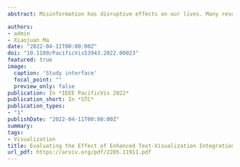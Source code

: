 ```yaml
---
abstract: Misinformation has disruptive effects on our lives. Many researchers have looked into means to identify and combat misinformation in text or data visualization. However, there is still a lack of understanding of how misinformation can be introduced when text and visualization are combined to tell data stories, not to mention how to improve the lay public’s awareness of possible misperceptions about facts in narrative visualization. In this paper, we first analyze where misinformation could possibly be injected into the production-consumption process of data stories through a literature survey. Then, as a first step towards combating misinformation in data stories, we explore possible defensive design methods to enhance the reader’s awareness of information misalignment when data facts are scripted and visualized. More specifically, we conduct a between-subjects crowdsourcing study to investigate the impact of two design methods enhancing text-visualization integration, i.e., explanatory annotation and interactive linking, on users’ awareness of misinformation in data stories. The study results show that although most participants still can not find misinformation, the two design methods can significantly lower the perceived credibility of the text or visualizations. Our work informs the possibility of fighting an infodemic through defensive design methods.

authors:
- admin
- Xiaojuan Ma
date: "2022-04-11T00:00:00Z"
doi: "10.1109/PacificVis53943.2022.00023"
featured: true
image:
  caption: 'Study interface'
  focal_point: ""
  preview_only: false
publication: In *IEEE PacificVis 2022*
publication_short: In *STC*
publication_types:
- "1"
publishDate: "2022-04-11T00:00:00Z"
summary: 
tags:
- Visualization
title: Evaluating the Effect of Enhanced Text-Visualization Integration on Combating Misinformation in Data Story
url_pdf: https://arxiv.org/pdf/2205.11911.pdf
---
```


<!-- {{% callout note %}}
Click the *Cite* button above to demo the feature to enable visitors to import publication metadata into their reference management software.
{{% /callout %}}

{{% callout note %}}
Click the *Slides* button above to demo Academic's Markdown slides feature.
{{% /callout %}} -->

